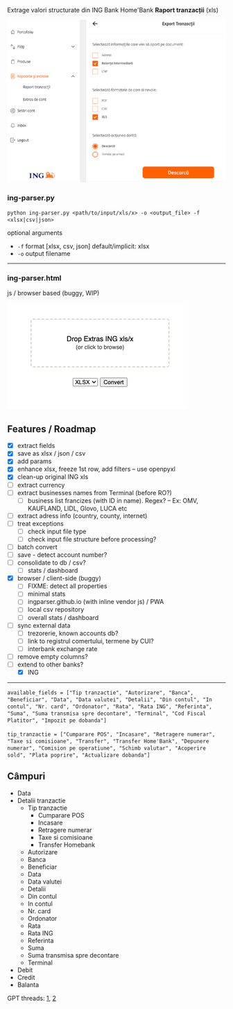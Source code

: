 Extrage valori structurate din ING Bank Home'Bank **Raport tranzacții** (xls) 

![ing homebank](assets/export-tranzactii.png "Exportă tranzacții")

### ing-parser.py

    python ing-parser.py <path/to/input/xls/x> -o <output_file> -f <xlsx|csv|json>

optional arguments

- `-f` format [xlsx, csv, json] default/implicit: xlsx
- `-o` output filename

---

### ing-parser.html

js / browser based (buggy, WIP)

![js/html version](assets/drop-ing.png "Browser version")


## Features / Roadmap

- [x] extract fields
- [x] save as xlsx / json / csv
- [x] add params
- [x] enhance xlsx, freeze 1st row, add filters – use openpyxl 
- [x] clean-up original ING xls 
- [ ] extract currency
- [ ] extract businesses names from Terminal (before RO?)
    - [ ] business list francizes (with ID in name). Regex? – Ex: OMV, KAUFLAND, LIDL, Glovo, LUCA etc     
- [ ] extract adress info (country, county, internet)
- [ ] treat exceptions
    - [ ] check input file type
    - [ ] check input file structure before processing?
- [ ] batch convert
- [ ] save - detect account number?
- [ ] consolidate to db / csv?
    - [ ] stats / dashboard
- [x] browser / client-side (buggy)
    - [ ] FIXME: detect all properties
    - [ ] minimal stats
    - [ ] ingparser.github.io (with inline vendor js) / PWA
    - [ ] local csv repository
    - [ ] overall stats / dashboard
- [ ] sync external data
    - [ ] trezorerie, known accounts db?
    - [ ] link to registrul comertului, termene by CUI?
    - [ ] interbank exchange rate
- [ ] remove empty columns?
- [ ] extend to other banks?
    - [x] ING

----

    available_fields = ["Tip tranzactie", "Autorizare", "Banca", "Beneficiar", "Data", "Data valutei", "Detalii", "Din contul", "In contul", "Nr. card", "Ordonator", "Rata", "Rata ING", "Referinta", "Suma", "Suma transmisa spre decontare", "Terminal", "Cod Fiscal Platitor", "Impozit pe dobanda"]

    tip_tranzactie = ["Cumparare POS", "Incasare", "Retragere numerar", "Taxe si comisioane", "Transfer", "Transfer Home'Bank", "Depunere numerar", "Comision pe operatiune", "Schimb valutar", "Acoperire sold", "Plata poprire", "Actualizare dobanda"]


## Câmpuri 

- Data
- Detalii tranzactie
    - Tip tranzactie 
        - Cumparare POS
        - Incasare
        - Retragere numerar 
        - Taxe si comisioane
        - Transfer Homebank
    - Autorizare
    - Banca
    - Beneficiar
    - Data
    - Data valutei
    - Detalii
    - Din contul
    - In contul
    - Nr. card
    - Ordonator
    - Rata
    - Rata ING
    - Referinta
    - Suma
    - Suma transmisa spre decontare
    - Terminal
- Debit	
- Credit	
- Balanta

GPT threads: [1](https://chat.openai.com/share/fe3ce803-2c4e-4c74-9426-e1447899384a), [2](https://chat.openai.com/share/f4c7ddb8-dfc4-40c2-a235-0f3414f7e3d3)  

